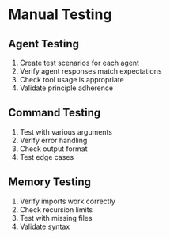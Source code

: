 # Manual Testing

## Agent Testing
1. Create test scenarios for each agent
2. Verify agent responses match expectations
3. Check tool usage is appropriate
4. Validate principle adherence

## Command Testing
1. Test with various arguments
2. Verify error handling
3. Check output format
4. Test edge cases

## Memory Testing
1. Verify imports work correctly
2. Check recursion limits
3. Test with missing files
4. Validate syntax